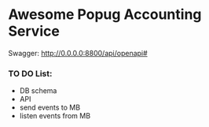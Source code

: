 # Awesome Popug Accounting Service

Swagger:
http://0.0.0.0:8800/api/openapi#

### TO DO List:
- DB schema
- API
- send events to MB
- listen events from MB

